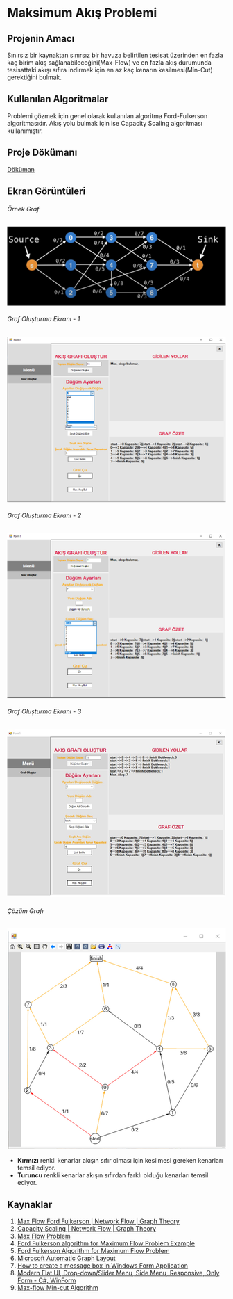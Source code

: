# Maksimum Akış Problemi

## Projenin Amacı
Sınırsız bir kaynaktan sınırsız bir havuza belirtilen tesisat üzerinden en fazla kaç birim akış sağlanabileceğini(Max-Flow) ve en fazla akış durumunda tesisattaki akışı sıfıra indirmek için en az kaç kenarın kesilmesi(Min-Cut) gerektiğini bulmak.

## Kullanılan Algoritmalar
Problemi çözmek için genel olarak kullanılan algoritma Ford-Fulkerson algoritmasıdır. Akış yolu bulmak için ise Capacity Scaling algoritması kullanımıştır.

## Proje Dökümanı
[Döküman](https://www.dropbox.com/s/xshgnfwkc6i3odg/YAZ%20LAB_II_3.proje.pdf?dl=0)

## Ekran Görüntüleri

###### Örnek Graf
![graf1](screenshots/exampleGraph.jpg)

###### Graf Oluşturma Ekranı - 1
![menu1](screenshots/mainmenu3.jpg)

###### Graf Oluşturma Ekranı - 2
![menu2](screenshots/mainmenu4.jpg)

###### Graf Oluşturma Ekranı - 3
![menu2](screenshots/mainmenu2.jpg)

###### Çözüm Grafı
![graf2](screenshots/solutionGraph.jpg)


- **Kırmızı** renkli kenarlar akışın sıfır olması için kesilmesi gereken kenarları temsil ediyor.
- **Turuncu** renkli kenarlar akışın sıfırdan farklı olduğu kenarları temsil ediyor.

## Kaynaklar
1. [Max Flow Ford Fulkerson | Network Flow | Graph Theory](https://www.youtube.com/watch?v=LdOnanfc5TM)
2. [Capacity Scaling | Network Flow | Graph Theory](https://www.youtube.com/watch?v=1ewLrXUz4kk)
3. [Max Flow Problem](https://www.youtube.com/watch?v=M4fyCfFTYV8)
4. [Ford Fulkerson algorithm for Maximum Flow Problem Example](https://www.youtube.com/watch?v=3LG-My_MoWc)
5. [Ford Fulkerson Algorithm for Maximum Flow Problem](https://www.youtube.com/watch?v=Iwc3Uj4aaF4)
6. [Microsoft Automatic Graph Layout](https://github.com/microsoft/automatic-graph-layout)
7. [How to create a message box in Windows Form Application](https://www.youtube.com/watch?v=9d6QfNXGShM)
8. [Modern Flat UI, Drop-down/Slider Menu, Side Menu, Responsive, Only Form - C#, WinForm](https://www.youtube.com/watch?v=JP5rgXO_5Sk)
9. [Max-flow Min-cut Algorithm](https://brilliant.org/wiki/max-flow-min-cut-algorithm/)
